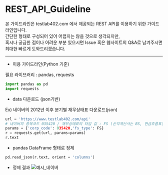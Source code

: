 # REST_API_Guideline

본 가이드라인은 testlab402.com 에서 제공되는 REST API를 이용하기 위한 가이드라인입니다.  
간단한 형태로 구성되어 있어 어렵지는 않을 것으로 생각되지만,  
혹시나 궁금한 점이나 어려운 부분 있으시면 Issue 혹은 웹사이트의 Q&A로 남겨주시면 최대한 빠르게 도와드리겠습니다.

***

+ 이용 가이드라인(Python 기준)

필요 라이브러리 : pandas, requests

```python
import pandas as pd
import requests
```

+ data 다운로드 (json기반)

Ex) 네이버의 2012년 이후 분기별 재무상태표 다운로드(json)
```python
url = 'https://www.testlab402.com/api'
# 네이버의 종목코드 035420 / 재무상태표의 타입 값 : FS (손익계산서는 BS, 현금흐름표는 CF)
params = {'corp_code': 035420,'fs_type': FS}
r = requests.get(url, params=params)
r.text
```

+ pandas DataFrame 형태로 정제

```python
pd.read_json(r.text, orient = 'columns')
```

+ 정제 결과
![예시_네이버](https://user-images.githubusercontent.com/94692007/142629385-414b31b0-fc10-4b56-8bc2-e8063e295aa8.JPG)
